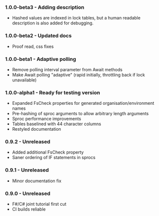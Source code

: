 ### 1.0.0-beta3 - Adding description
* Hashed values are indexed in lock tables, but a human readable description is also added for debugging.

### 1.0.0-beta2 - Updated docs
* Proof read, css fixes

### 1.0.0-beta1 - Adaptive polling
* Remove polling interval parameter from Await methods
* Make Await polling "adaptive" (rapid initially, throttling back if lock unavailable)

### 1.0.0-alpha1 - Ready for testing version
* Expanded FsCheck properties for generated organisation/environment names
* Pre-hashing of sproc arguments to allow arbitrary length arguments
* Sproc performance improvements
* Tables baselined with 44 character columns
* Restyled documentation

### 0.9.2 - Unreleased
* Added additional FsCheck property
* Saner ordering of IF statements in sprocs

### 0.9.1 - Unreleased
* Minor documentation fix

### 0.9.0 - Unreleased
* F#/C# joint tutorial first cut
* CI builds reliable
